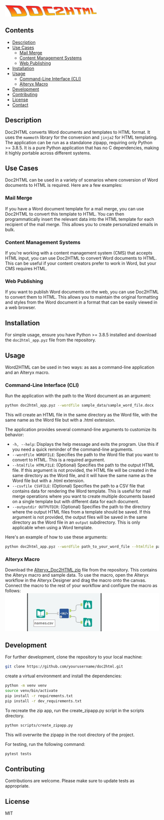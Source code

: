 
<img src="doc2html.png" alt="Alt DOC2HTML" width="300" >

## Contents

- [Description](#description)
- [Use Cases](#use-cases)
  - [Mail Merge](#mail-merge)
  - [Content Management Systems](#content-management-systems)
  - [Web Publishing](#web-publishing)
- [Installation](#installation)
- [Usage](#usage)
  - [Command-Line Interface (CLI)](#command-line-interface-cli)
  - [Alteryx Macro](#alteryx-macro)
- [Development](#development)
- [Contributing](#contributing)
- [License](#license)
- [Contact](#contact)

## Description

Doc2HTML converts Word documents and templates to HTML format. It uses the `mammoth` library for the conversion and `jinja2` for HTML templating. The application can be run as a standalone zipapp, requiring only Python >= 3.8.5. It is a pure Python application that has no C dependencies, making it highly portable across different systems.

## Use Cases

Doc2HTML can be used in a variety of scenarios where conversion of Word documents to HTML is required. Here are a few examples:

### Mail Merge

If you have a Word document template for a mail merge, you can use Doc2HTML to convert this template to HTML. You can then programmatically insert the relevant data into the HTML template for each recipient of the mail merge. This allows you to create personalized emails in bulk.

### Content Management Systems

If you're working with a content management system (CMS) that accepts HTML input, you can use Doc2HTML to convert Word documents to HTML. This can be useful if your content creators prefer to work in Word, but your CMS requires HTML.

### Web Publishing

If you want to publish Word documents on the web, you can use Doc2HTML to convert them to HTML. This allows you to maintain the original formatting and styles from the Word document in a format that can be easily viewed in a web browser.

## Installation

For simple usage, ensure you have Python >= 3.8.5 installed and download the `doc2html_app.pyz` file from the repository.

## Usage

Word2HTML can be used in two ways: as aas a command-line application and an Alteryx macro.

### Command-Line Interface (CLI)
Run the application with the path to the Word document as an argument:
```sh
python doc2html_app.pyz --wordfile sample_data/sample_word_file.docx
```
This will create an HTML file in the same directory as the Word file, with the same name as the Word file but with a .html extension.

The application provides several command-line arguments to customize its behavior:

- `-h, --help`: Displays the help message and exits the program. Use this if you need a quick reminder of the command-line arguments.
- `--wordfile WORDFILE`: Specifies the path to the Word file that you want to convert to HTML. This is a required argument.
- `--htmlfile HTMLFILE`: (Optional) Specifies the path to the output HTML file. If this argument is not provided, the HTML file will be created in the same directory as the Word file, and it will have the same name as the Word file but with a .html extension.
- `--csvfile CSVFILE`: (Optional) Specifies the path to a CSV file that contains data for rendering the Word template. This is useful for mail merge operations where you want to create multiple documents based on a single template but with different data for each document.
- `--outputdir OUTPUTDIR`: (Optional) Specifies the path to the directory where the output HTML files from a template should be saved. If this argument is not provided, the output files will be saved in the same directory as the Word file in an `output` subdirectory. This is only applicable when using a Word template.

Here's an example of how to use these arguments:

```sh
python doc2html_app.pyz --wordfile path_to_your_word_file --htmlfile path_to_your_html_file --outputdir path_to_your_output_dir --csvfile path_to_your_csv_file
``` 
### Alteryx Macro
Download the [Alteryx_Doc2HTML.zip](https://github.com/Au2mater/Doc2HTML/blob/main/Alteryx_Doc2HTML.zip) file from the repository. This contains the Alteryx macro and sample data. To use the macro, open the Alteryx workflow in the Alteryx Designer and drag the macro onto the canvas. Connect the macro to the rest of your workflow and configure the macro as follows:
![Alt text](screenshot.jpg)

## Development
For further development, clone the repository to your local machine:

```sh
git clone https://github.com/yourusername/doc2html.git
```
create a virtual environment and install the dependencies:
```sh
python -m venv venv
source venv/bin/activate
pip install -r requirements.txt
pip install -r dev_requirements.txt
```
To recreate the zip app, run the create_zipapp.py script in the scripts directory.
```sh
python scripts/create_zipapp.py
```
This will overwrite the zipapp in the root directory of the project.

For testing, run the following command:
```sh
pytest tests
```
## Contributing
Contributions are welcome. Please make sure to update tests as appropriate.

## License
MIT

